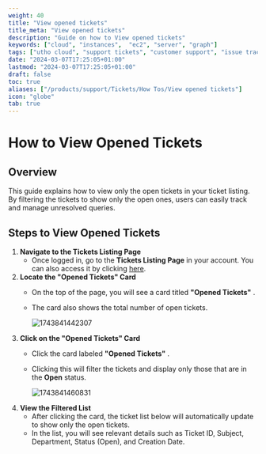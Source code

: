```yaml
---
weight: 40
title: "View opened tickets"
title_meta: "View opened tickets"
description: "Guide on how to View opened tickets"
keywords: ["cloud", "instances",  "ec2", "server", "graph"]
tags: ["utho cloud", "support tickets", "customer support", "issue tracking", "cloud helpdesk"]
date: "2024-03-07T17:25:05+01:00"
lastmod: "2024-03-07T17:25:05+01:00"
draft: false
toc: true
aliases: ["/products/support/Tickets/How Tos/View opened tickets"]
icon: "globe"
tab: true
---
```


# **How to View Opened Tickets**

## **Overview**

This guide explains how to view only the open tickets in your ticket listing. By filtering the tickets to show only the open ones, users can easily track and manage unresolved queries.

## **Steps to View Opened Tickets**

1. **Navigate to the Tickets Listing Page**
   * Once logged in, go to the **Tickets Listing Page** in your account. You can also access it by clicking [here](https://console.utho.com/ticket "Tickets Listing Page").
2. **Locate the "Opened Tickets" Card**
   * On the top of the page, you will see a card titled  **"Opened Tickets"** .
   * The card also shows the total number of open tickets.

     ![1743841442307](image/index/1743841442307.png)
3. **Click on the "Opened Tickets" Card**
   * Click the card labeled  **"Opened Tickets"** .
   * Clicking this will filter the tickets and display only those that are in the **Open** status.

     ![1743841460831](image/index/1743841460831.png)
4. **View the Filtered List**
   * After clicking the card, the ticket list below will automatically update to show only the open tickets.
   * In the list, you will see relevant details such as Ticket ID, Subject, Department, Status (Open), and Creation Date.

